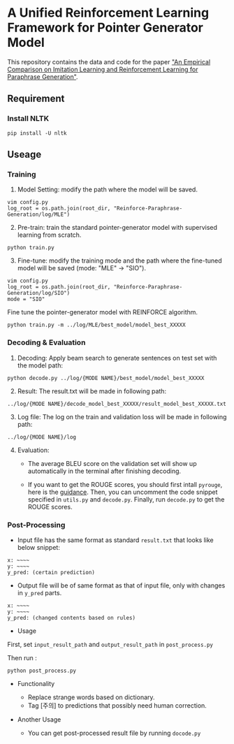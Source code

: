 # A Unified Reinforcement Learning Framework for Pointer Generator Model
This repository contains the data and code for the paper ["An Empirical Comparison on Imitation Learning and Reinforcement Learning for Paraphrase Generation"](https://arxiv.org/abs/1908.10835).

## Requirement
### Install NLTK
`pip install -U nltk`

## Useage
### Training
1. Model Setting: modify the path where the model will be saved.
```
vim config.py
log_root = os.path.join(root_dir, "Reinforce-Paraphrase-Generation/log/MLE")
```

2. Pre-train: train the standard pointer-generator model with supervised learning from scratch.
```
python train.py
```

3. Fine-tune: modify the training mode and the path where the fine-tuned model will be saved (mode: "MLE" -> "SIO").
```
vim config.py
log_root = os.path.join(root_dir, "Reinforce-Paraphrase-Generation/log/SIO")
mode = "SIO"
```
Fine tune the pointer-generator model with REINFORCE algorithm.
```
python train.py -m ../log/MLE/best_model/model_best_XXXXX
```


### Decoding & Evaluation
1. Decoding: Apply beam search to generate sentences on test set with the model path:
```
python decode.py ../log/{MODE NAME}/best_model/model_best_XXXXX
```

2. Result: The result.txt will be made in following path:
```
../log/{MODE NAME}/decode_model_best_XXXXX/result_model_best_XXXXX.txt
```

3. Log file: The log on the train and validation loss will be made in following path:
```
../log/{MODE NAME}/log
```

4. Evaluation: 
	- The average BLEU score on the validation set will show up automatically in the terminal after finishing decoding.
	
	- If you want to get the ROUGE scores, you should first intall `pyrouge`, here is the [guidance](https://ireneli.eu/2018/01/11/working-with-rouge-1-5-5-evaluation-metric-in-python/). Then, you can uncomment the code snippet specified in `utils.py` and `decode.py`. Finally, run `decode.py` to get the ROUGE scores.

### Post-Processing

 - Input file has the same format as standard `result.txt` that looks like below snippet:
```
x: ~~~~
y: ~~~~
y_pred: (certain prediction)
```
 - Output file will be of same format as that of input file, only with changes in `y_pred` parts.
```
x: ~~~~
y: ~~~~
y_pred: (changed contents based on rules)
```
- Usage

First, set `input_result_path` and `output_result_path` in `post_process.py`

Then run :

```
python post_process.py
```

 - Functionality

   - Replace strange words based on dictionary.
   - Tag [주의] to predictions that possibly need human correction.

 - Another Usage

   - You can get post-processed result file by running `docode.py`

